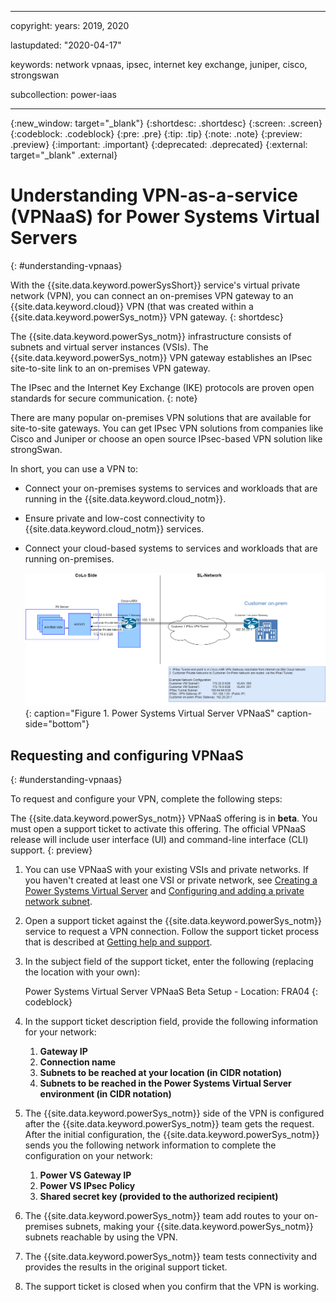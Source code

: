 ﻿---

copyright:
  years: 2019, 2020

lastupdated: "2020-04-17"

keywords: network vpnaas, ipsec, internet key exchange, juniper, cisco, strongswan

subcollection: power-iaas

---

{:new_window: target="_blank"}
{:shortdesc: .shortdesc}
{:screen: .screen}
{:codeblock: .codeblock}
{:pre: .pre}
{:tip: .tip}
{:note: .note}
{:preview: .preview}
{:important: .important}
{:deprecated: .deprecated}
{:external: target="_blank" .external}

# Understanding VPN-as-a-service (VPNaaS) for Power Systems Virtual Servers
{: #understanding-vpnaas}

With the {{site.data.keyword.powerSysShort}} service's virtual private network (VPN), you can connect an on-premises VPN gateway to an {{site.data.keyword.cloud}} VPN (that was created within a {{site.data.keyword.powerSys_notm}} VPN gateway.
{: shortdesc}

The {{site.data.keyword.powerSys_notm}} infrastructure consists of subnets and virtual server instances (VSIs). The {{site.data.keyword.powerSys_notm}} VPN gateway establishes an IPsec site-to-site link to an on-premises VPN gateway.

The IPsec and the Internet Key Exchange (IKE) protocols are proven open standards for secure communication.
{: note}

There are many popular on-premises VPN solutions that are available for site-to-site gateways. You can get IPsec VPN solutions from companies like Cisco and Juniper or choose an open source IPsec-based VPN solution like strongSwan.

In short, you can use a VPN to:

- Connect your on-premises systems to services and workloads that are running in the {{site.data.keyword.cloud_notm}}.
- Ensure private and low-cost connectivity to {{site.data.keyword.cloud_notm}} services.
- Connect your cloud-based systems to services and workloads that are running on-premises.

  ![Power Systems Virtual Server VPNaaS](./images/diagram-vpnaas.png "Power Systems Virtual Server VPNaaS"){: caption="Figure 1. Power Systems Virtual Server VPNaaS" caption-side="bottom"}

## Requesting and configuring VPNaaS
{: #understanding-vpnaas}

To request and configure your VPN, complete the following steps:

The {{site.data.keyword.powerSys_notm}} VPNaaS offering is in **beta**. You must open a support ticket to activate this offering. The official VPNaaS release will include user interface (UI) and command-line interface (CLI) support.
{: preview}

1. You can use VPNaaS with your existing VSIs and private networks. If you haven't created at least one VSI or private network, see [Creating a Power Systems Virtual Server](/docs/power-iaas?topic=power-iaas-creating-power-virtual-server) and [Configuring and adding a private network subnet](/docs/power-iaas?topic=power-iaas-configuring-subnet).

2. Open a support ticket against the {{site.data.keyword.powerSys_notm}} service to request a VPN connection. Follow the support ticket process that is described at [Getting help and support](/docs/power-iaas?topic=power-iaas-getting-help-and-support).

3. In the subject field of the support ticket, enter the following (replacing the location with your own):

    Power Systems Virtual Server VPNaaS Beta Setup - Location: FRA04
    {: codeblock}

4. In the support ticket description field, provide the following information for your network:

    1. **Gateway IP**
    2. **Connection name**
    3. **Subnets to be reached at your location (in CIDR notation)**
    4. **Subnets to be reached in the Power Systems Virtual Server environment (in CIDR notation)**

5. The {{site.data.keyword.powerSys_notm}} side of the VPN is configured after the {{site.data.keyword.powerSys_notm}} team gets the request. After the initial configuration, the {{site.data.keyword.powerSys_notm}} sends you the following network information to complete the configuration on your network:

    1. **Power VS Gateway IP**
    2. **Power VS IPsec Policy**
    3. **Shared secret key (provided to the authorized recipient)**

6. The {{site.data.keyword.powerSys_notm}} team add routes to your on-premises subnets, making your {{site.data.keyword.powerSys_notm}} subnets reachable by using the VPN.

7. The {{site.data.keyword.powerSys_notm}} team tests connectivity and provides the results in the original support ticket.

8. The support ticket is closed when you confirm that the VPN is working.

<!--
  ![Edit Ikepolicy](./images/console-edit-ikepolicy.png "Edit Ikepolicy"){: caption="Figure x. Edit Ikepolicy" caption-side="bottom"}

  ![Edit IPsec](./images/console-edit-ipsec.png "Edit IPsec"){: caption="Figure x. Edit IPsec" caption-side="bottom"}

  ![IKE policies](./images/console-ikepolicy.png "IKE policies"){: caption="Figure x. IKE policies" caption-side="bottom"}

  ![IKE policy details](./images/console-ikepolicy-details.png "IKE policy details"){: caption="Figure x. IKE policy details" caption-side="bottom"}

  ![IPsec details](./images/console-ipsec-details.png "IPsec details"){: caption="Figure x. IPsec details" caption-side="bottom"}

  ![IKEpolicy details](./images/console-ipsec-policies.png "IKEpolicy details"){: caption="Figure x. IKEpolicy details" caption-side="bottom"}

  ![IPsec policies](./images/console-new-ipsec-policy.png "IPsec details"){: caption="Figure x. IPsec details" caption-side="bottom"}

  ![New IPsec policy](./images/console-new-ike-policy.png "IPsec policies"){: caption="Figure x. IPsec policies" caption-side="bottom"}

  ![New IPsec policy](./images/console-vpn-connection-details.png "New IPsec policy"){: caption="Figure x. New IPsec policy" caption-side="bottom"}

  ![VPN connection details](./images/./images/console-vpn-connections.png "VPN connection details"){: caption="Figure x. VPN connection details" caption-side="bottom"}

  ![VPN gateway details](./images/console-vpn-gateway-details.png "VPN gateway details"){: caption="Figure x. VPN gateway details" caption-side="bottom"}

  ![VPN gateways](./images/console-vpn-gateways.png "VPN gateway details"){: caption="Figure x. VPN gateway details" caption-side="bottom"}

  [Edit dead peer detection](./images/console-edit-dead-connection.png "Edit dead peer detection"){: caption="Figure x. Edit dead peer detection" caption-side="bottom"} -->
